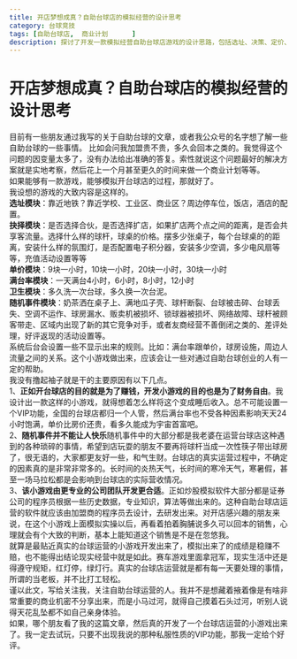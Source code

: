 ```yaml
---
title: 开店梦想成真？自助台球店的模拟经营的设计思考
category: 台球竞技
tags: [自助台球店,  商业计划      ]
description: 探讨了开发一款模拟经营自助台球店游戏的设计思路，包括选址、决策、定价、满台率、卫生管理及随机事件等模块。文章强调了通过这种模拟游戏可以帮助潜在的创业者更好地理解台球店经营的实际挑战和不确定性，但同时也指出即使是最真实的模拟也无法完全预测现实中的经营情况。作者呼吁由更专业的团队来开发此类游戏，并鼓励创业者亲自体验开店的过程，以获得最直接的感受和经验。
---
```

# 开店梦想成真？自助台球店的模拟经营的设计思考

目前有一些朋友通过我写的关于自助台球的文章，或者我公众号的名字想了解一些自助台球的一些事情。 
比如会问我加盟贵不贵，多久会回本之类的。我觉得这个问题的因变量太多了，没有办法给出准确的答复。索性就说这个问题最好的解决方案就是实地考察，然后花上一个月甚至更久的时间来做一个商业计划等等。  
如果能够有一款游戏，能够模拟开台球店的过程，那就好了。  
我设想的游戏的大致内容是这样的。  
**选址模块**：靠近地铁？靠近学校、工业区、商业区？周边停车位，饭店，酒店的配置。  
**抉择模块**：是否选择合伙，是否选择扩店，如果扩店两个点之间的距离，是否会共享客流量。选择什么样的球杆，球桌的价格。摆多少张桌子，每个台球桌的的距离，安装什么样的氛围灯，是否配置电子积分器，安装多少空调，多少电风扇等等，充值活动设置等等  
**单价模块**：9块一小时，10块一小时，20块一小时，30块一小时  
**满台率模块**：一天满台4小时，6小时，8小时，12小时  
**卫生模块**：多久洗一次台球，多久换一次台泥。  
**随机事件模块**：奶茶洒在桌子上、满地瓜子壳、球杆断裂、台球被击碎、台球丢失、空调不运作、球房漏水、贩卖机被损坏、锁球器被损坏、网络故障、球杆被顾客带走、区域内出现了新的其它竞争对手，或者友商经营不善倒闭之类的、差评处理，好评返现的活动设置等。  
系统后台会设置一些不显示出来的规则。比如：满台率跟单价，球房设施，周边人流量之间的关系。这个小游戏做出来，应该会让一些对通过自助台球创业的人有一定的帮助。  
我没有撸起袖子就是干的主要原因有以下几点。  
1、**正如开台球店的目的就是为了赚钱，开发小游戏的目的也是为了财务自由**。我设计出一款这样的小游戏，就得想着怎么样将这个变成睡后收入。总不可能设置一个VIP功能，全国的台球店都归一个人管，然后满台率也不受各种因素影响天天24小时饱满，单价比房价还贵，看多久能成为宇宙首富吧。  
2、**随机事件并不能让人快乐**随机事件中的大部分都是我老婆在运营台球店这种遇到的各种琐碎的事情，希望到店玩耍的朋友不要再将球杆当成一次性筷子带出球房了，很无语的，大家都更友好一些，和气生财。台球店的真实运营过程中，不确定的因素真的是非常非常多的。长时间的炎热天气，长时间的寒冷天气，寒暑假，甚至一场马拉松都是会影响到台球店的实际营收情况。  
3、**该小游戏由更专业的公司团队开发更合适**。正如炒股模拟软件大部分都是证券公司的程序员根据一些历史数据，专业知识，算法等做出来的。这种自助台球店运营的软件就应该由加盟商的程序员去设计，去研发出来。对开店感兴趣的朋友来说，在这个小游戏上面模拟实操以后，再看着拍着胸脯说多久可以回本的销售，心理就会有个大致的判断，基本上能知道这个销售是不是在忽悠我。  
就算是最贴近真实的台球运营的小游戏开发出来了，模拟出来了的成绩是稳赚不赔，也不能得出结论现实经营中就是如此。赛车游戏里面拿冠军，现实生活中还是得遵守规矩，红灯停，绿灯行。真实的台球店运营就是都有每一天要处理的事情，所谓的当老板，并不比打工轻松。  
谨以此文，写给关注我，关注自助台球运营的人。我并不是想藏着掖着像是有啥非常重要的商业机密不分享出来，而是小马过河，就得自己摸着石头过河，听别人说得天花乱坠都不如自己亲身体验。  
如果，哪个朋友看了我的这篇文章，然后真的开发了一个台球店运营的小游戏出来了。我一定去试玩，只要不出现我说的那种私服性质的VIP功能，那我一定给个好评。